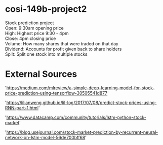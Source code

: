 # cosi-149b-project2
Stock prediction project
<br>
Open: 9:30am opening price
<br>
High: Highest price 9:30 - 4pm
<br>
Close: 4pm closing price
<br>
Volume: How many shares that were traded on that day
<br>
Dividend: Accounts for profit given back to share holders
<br>
Split: Split one stock into multiple stocks

# External Sources
'https://medium.com/mlreview/a-simple-deep-learning-model-for-stock-price-prediction-using-tensorflow-30505541d877'

'https://lilianweng.github.io/lil-log/2017/07/08/predict-stock-prices-using-RNN-part-1.html'

'https://www.datacamp.com/community/tutorials/lstm-python-stock-market'

'https://blog.usejournal.com/stock-market-prediction-by-recurrent-neural-network-on-lstm-model-56de700bff68'
